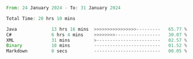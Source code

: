 <!--<div align=center><img src="https://leetcard.jacoblin.cool/CalvinWan0101"></div>-->

<!--START_SECTION:waka-->

```rust
From: 24 January 2024 - To: 31 January 2024

Total Time: 20 hrs 10 mins

Java             13 hrs 16 mins  >>>>>>>>>>>>>>>>---------   65.77 %
C#               6 hrs 4 mins    >>>>>>>>-----------------   30.07 %
XML              31 mins         >------------------------   02.57 %
Binary           18 mins         -------------------------   01.52 %
Markdown         0 secs          -------------------------   00.05 %
```

<!--END_SECTION:waka-->
